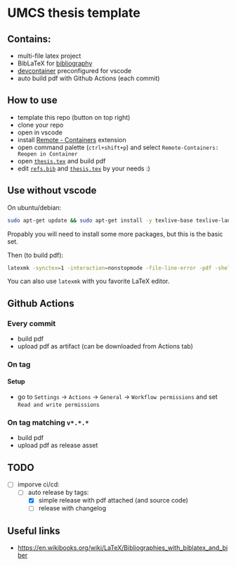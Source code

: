 # UMCS thesis template

## Contains:

* multi-file latex project
* BibLaTeX for [bibliography](refs.bib)
* [devcontainer](.devcontainer/devcontainer.json) preconfigured for vscode
* auto build pdf with Github Actions (each commit)

## How to use

* template this repo (button on top right)
* clone your repo
* open in vscode
* install [Remote - Containers](https://marketplace.visualstudio.com/items?itemName=ms-vscode-remote.remote-containers) extension
* open command palette (`ctrl+shift+p`) and select `Remote-Containers: Reopen in Container`
* open [`thesis.tex`](thesis.tex) and build pdf
* edit [`refs.bib`](refs.bib) and [`thesis.tex`](thesis.tex) by your needs :)

## Use without vscode
On ubuntu/debian:
```bash
sudo apt-get update && sudo apt-get install -y texlive-base texlive-lang-polish texlive-extra-utils texlive-latex-recommended chktex latexmk texlive-bibtex-extra biber
```
Propably you will need to install some more packages, but this is the basic set.


Then (to build pdf):
```bash
latexmk -synctex=1 -interaction=nonstopmode -file-line-error -pdf -shell-escape -bibtex thesis.tex
```
You can also use `latexmk` with you favorite LaTeX editor.

## Github Actions

### Every commit
* build pdf
* upload pdf as artifact (can be downloaded from Actions tab)

### On tag

#### Setup

* go to `Settings` -> `Actions` -> `General` -> `Workflow permissions` and set `Read and write permissions`

### On tag matching `v*.*.*`

* build pdf
* upload pdf as release asset

## TODO 
- [ ] imporve ci/cd:
  - [ ] auto release by tags:
    - [x] simple release with pdf attached (and source code)
    - [ ] release with changelog
    
## Useful links
* <https://en.wikibooks.org/wiki/LaTeX/Bibliographies_with_biblatex_and_biber>
